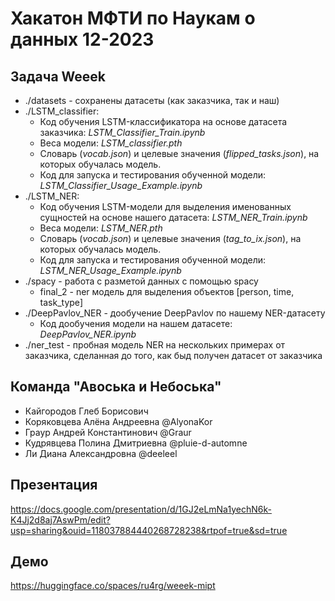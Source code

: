 # Хакатон МФТИ по Наукам о данных 12-2023
## Задача Weeek

* ./datasets - сохранены датасеты (как заказчика, так и наш)
* ./LSTM_classifier:
    * Код обучения LSTM-классификатора на основе датасета заказчика: *LSTM_Сlassifier_Train.ipynb*
    * Веса модели: *LSTM_classifier.pth*
    * Словарь (*vocab.json*) и целевые значения (*flipped_tasks.json*), на которых обучалась модель.
    * Код для запуска и тестирования обученной модели: *LSTM_Classifier_Usage_Example.ipynb*
* ./LSTM_NER:
    * Код обучения LSTM-модели для выделения именованных сущностей на основе нашего датасета: *LSTM_NER_Train.ipynb*
    * Веса модели: *LSTM_NER.pth*
    * Словарь (*vocab.json*) и целевые значения (*tag_to_ix.json*), на которых обучалась модель.
    * Код для запуска и тестирования обученной модели: *LSTM_NER_Usage_Example.ipynb*
* ./spacy - работа с разметой данных с помощью spacy
   * final_2 - ner модель для выделения объектов [person, time, task_type]
* ./DeepPavlov_NER - дообучение DeepPavlov по нашему NER-датасету
    * Код дообучения модели на нашем датасете: *DeepPavlov_NER.ipynb*
* ./ner_test - пробная модель NER на нескольких примерах от заказчика, сделанная до того, как быд получен датасет от заказчика

## Команда "Авоська и Небоська"
* Кайгородов Глеб Борисович
* Коряковцева Алёна Андреевна @AlyonaKor
* Граур Андрей Константинович @Graur
* Кудрявцева Полина Дмитриевна @pluie-d-automne
* Ли Диана Александровна @deeleel

## Презентация
https://docs.google.com/presentation/d/1GJ2eLmNa1yechN6k-K4Jj2d8aj7AswPm/edit?usp=sharing&ouid=118037884440268728238&rtpof=true&sd=true

## Демо
https://huggingface.co/spaces/ru4rg/weeek-mipt